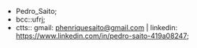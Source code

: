 - Pedro_Saito;
-  bcc::ufrj;
-  ctts:: gmail: phenriquesaito@gmail.com | linkedin: https://www.linkedin.com/in/pedro-saito-419a08247;

<!---
sait0w/sait0w is a ✨ special ✨ repository because its `README.md` (this file) appears on your GitHub profile.
You can click the Preview link to take a look at your changes.
--->
